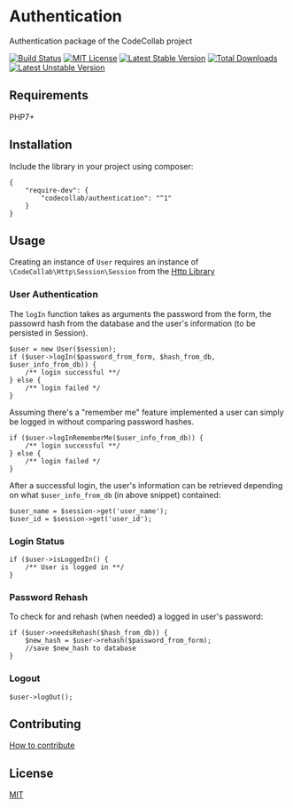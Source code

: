 # Authentication

Authentication package of the CodeCollab project

[![Build Status](https://travis-ci.org/CodeCollab/Authentication.svg?branch=master)](https://travis-ci.org/CodeCollab/Authentication) [![MIT License](https://img.shields.io/badge/license-MIT-blue.svg)](mit) [![Latest Stable Version](https://poser.pugx.org/codecollab/authentication/v/stable)](https://packagist.org/packages/codecollab/authentication) [![Total Downloads](https://poser.pugx.org/codecollab/authentication/downloads)](https://packagist.org/packages/codecollab/authentication) [![Latest Unstable Version](https://poser.pugx.org/codecollab/authentication/v/unstable)](https://packagist.org/packages/codecollab/authentication)

## Requirements

PHP7+

## Installation

Include the library in your project using composer:

```
{
    "require-dev": {
        "codecollab/authentication": "^1"
    }
}
```

## Usage

Creating an instance of ```User``` requires an instance of ```\CodeCollab\Http\Session\Session``` from the [Http Library][http]

### User Authentication

The ```logIn``` function takes as arguments the password from the form, the passowrd hash from the database and the user's information (to be persisted in Session).
```
$user = new User($session);
if ($user->logIn($password_from_form, $hash_from_db, $user_info_from_db)) {
    /** login successful **/
} else {
    /** login failed */
}
```
Assuming there's a "remember me" feature implemented a user can simply be logged in without comparing password hashes.
```
if ($user->logInRememberMe($user_info_from_db)) {
    /** login successful **/
} else {
    /** login failed */
}
```
After a successful login, the user's information can be retrieved depending on what ```$user_info_from_db``` (in above snippet) contained:
```
$user_name = $session->get('user_name');
$user_id = $session->get('user_id');
```

### Login Status

```
if ($user->isLoggedIn() {
    /** User is logged in **/
}
```

### Password Rehash

To check for and rehash (when needed) a logged in user's password:
```
if ($user->needsRehash($hash_from_db)) {
    $new_hash = $user->rehash($password_from_form);
    //save $new_hash to database
}
```

### Logout
```
$user->logOut();
```

## Contributing

[How to contribute][contributing]

## License

[MIT][mit]

[http]: https://github.com/CodeCollab/Http
[contributing]: https://github.com/CodeCollab/Authentication/blob/master/CONTRIBUTING.md
[mit]: http://spdx.org/licenses/MIT

